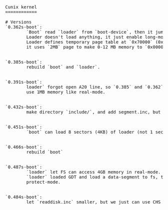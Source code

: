 <pre>

Cunix kernel
============

# Versions
`0.362s-boot`:  
&#9`Boot` read `loader` from `boot-device`, then it jumps to it.  
&#9Loader doesn't load anything, it just enable long-mode and paging.  
&#9Loader defines temporary page table at `0x70000` (0x0000:0x7000),  
&#9it uses `2MB` page to make 0-12 MB memory to `0x0000 - 0xc0000`.  


`0.385s-boot`:  
&#9rebuild `boot` and `loader`.  


`0.391s-boot`:  
&#9loader` forgot open A20 line, so `0.385` and `0.362` just can
&#9use 1MB memory like real-mode.  


`0.432s-boot`:  
&#9make directory `include/`, and add segment.inc, but it doesn't work. :-)  


`0.451s-boot`:  
&#9`boot` can load 8 sectors (4KB) of loader (not 1 sector).  


`0.466s-boot`:  
&#9rebuild `boot`


`0.487s-boot`:  
&#9`loader` let FS can access 4GB memory in real-mode. because 
&#9`loader` loaded GDT and load a data-segment to fs, then disable
&#9protect-mode. 


`0.484s-boot`:
&#9let `readdisk.inc` smaller, but we just can use CHS or LBA, not both. 

</pre>


